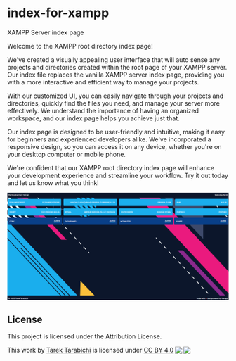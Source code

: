 # index-for-xampp
XAMPP Server index page

Welcome to the XAMPP root directory index page!

We've created a visually appealing user interface that will auto sense any projects and directories created within the root page of your XAMPP server. Our index file replaces the vanilla XAMPP server index page, providing you with a more interactive and efficient way to manage your projects.

With our customized UI, you can easily navigate through your projects and directories, quickly find the files you need, and manage your server more effectively. We understand the importance of having an organized workspace, and our index page helps you achieve just that.

Our index page is designed to be user-friendly and intuitive, making it easy for beginners and experienced developers alike. We've incorporated a responsive design, so you can access it on any device, whether you're on your desktop computer or mobile phone.

We're confident that our XAMPP root directory index page will enhance your development experience and streamline your workflow. Try it out today and let us know what you think!

![](xampp-wallpaper.png)

## License

This project is licensed under the Attribution License. 
<p xmlns:cc="http://creativecommons.org/ns#" >This work by <a rel="cc:attributionURL dct:creator" property="cc:attributionName" href="https://2tinteractive.com">Tarek Tarabichi</a> is licensed under <a href="http://creativecommons.org/licenses/by/4.0/?ref=chooser-v1" target="_blank" rel="license noopener noreferrer" style="display:inline-block;">CC BY 4.0<img style="height:22px!important;margin-left:3px;vertical-align:text-bottom;" src="https://mirrors.creativecommons.org/presskit/icons/cc.svg?ref=chooser-v1"><img style="height:22px!important;margin-left:3px;vertical-align:text-bottom;" src="https://mirrors.creativecommons.org/presskit/icons/by.svg?ref=chooser-v1"></a></p>
